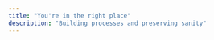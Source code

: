 ```yaml
---
title: "You're in the right place"
description: "Building processes and preserving sanity"
---
```


 